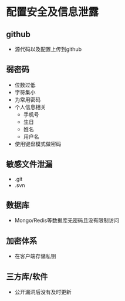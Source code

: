 
# 配置安全及信息泄露

## github

- 源代码以及配置上传到github

## 弱密码

- 位数过低
- 字符集小
- 为常用密码
- 个人信息相关
    - 手机号
    - 生日
    - 姓名
    - 用户名
- 使用键盘模式做密码

## 敏感文件泄漏

- .git
- .svn

## 数据库

- Mongo/Redis等数据库无密码且没有限制访问

## 加密体系

- 在客户端存储私钥

## 三方库/软件

- 公开漏洞后没有及时更新